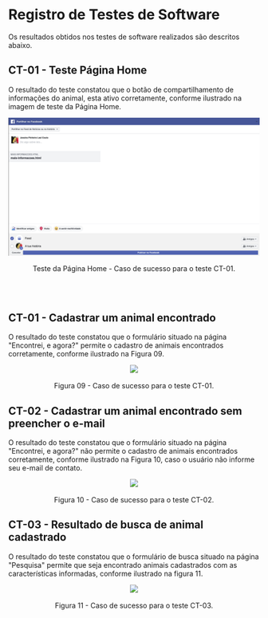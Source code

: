 # Registro de Testes de Software

Os resultados obtidos nos testes de software realizados são descritos abaixo. 

## CT-01 - Teste Página Home

O resultado do teste constatou que o botão de compartilhamento de informações do animal, esta ativo corretamente, conforme ilustrado na imagem de teste da Página Home. 

<p align="center">
<img src="https://github.com/ICEI-PUC-Minas-PMV-ADS/pmv-ads-2022-1-e1-proj-web-t2-face-pet/blob/main/docs/img/Registro%20de%20testeHome.png")
 </p>

<p align="center"> Teste da Página Home - Caso de sucesso para o teste CT-01. </p>

<br><br>

## CT-01 - Cadastrar um animal encontrado

O resultado do teste constatou que o formulário situado na página "Encontrei, e agora?" permite o cadastro de animais encontrados corretamente, conforme ilustrado na Figura 09. 

<p align="center">
<img src="https://user-images.githubusercontent.com/100412134/171067529-ea92fa80-03a7-49ce-b9e8-5f079fef02b7.png")
 </p>

<p align="center"> Figura 09 - Caso de sucesso para o teste CT-01. </p>

## CT-02 - Cadastrar um animal encontrado sem preencher o e-mail

O resultado do teste constatou que o formulário situado na página "Encontrei, e agora?" não permite o cadastro de animais encontrados corretamente, conforme ilustrado na Figura 10, caso o usuário não informe seu e-mail de contato.

<p align="center">
<img src="https://user-images.githubusercontent.com/100412134/171067456-7e7b731e-b9e0-4fa5-b3ef-7c102b510885.png")
 </p>

<p align="center"> Figura 10 - Caso de sucesso para o teste CT-02. </p>

## CT-03 - Resultado de busca de animal cadastrado

O resultado do teste constatou que o formulário de busca situado na página "Pesquisa" permite que seja encontrado animais cadastrados com as características informadas, conforme ilustrado na figura 11.

<p align="center">
<img src="[docs/img/resultadoPesquisa.png](https://github.com/ICEI-PUC-Minas-PMV-ADS/pmv-ads-2022-1-e1-proj-web-t2-face-pet/blob/56b227710642260c4d90c50b23fe526addb26a96/docs/img/resultadoPesquisa.png)")
 </p>

<p align="center"> Figura 11 - Caso de sucesso para o teste CT-03. </p>

